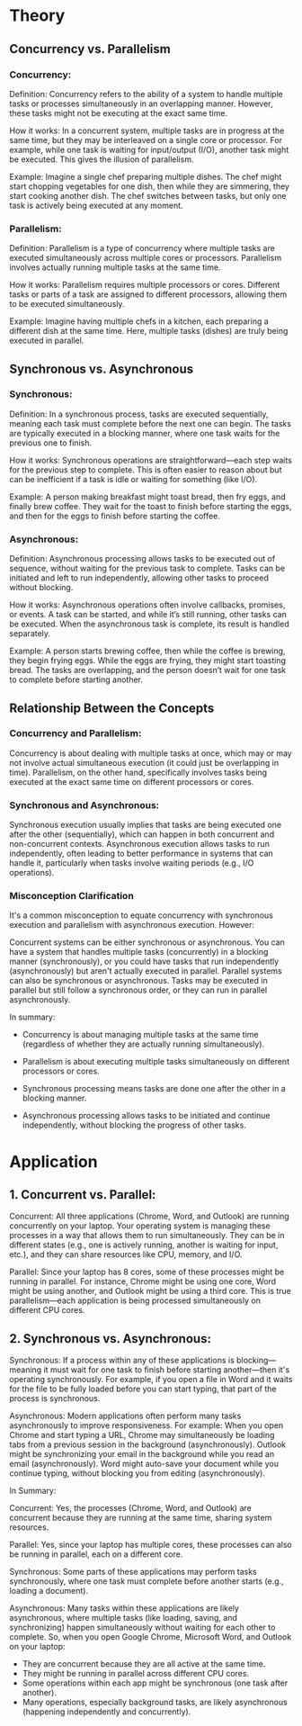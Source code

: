 # Theory

## Concurrency vs. Parallelism

### Concurrency:

Definition: Concurrency refers to the ability of a system to handle multiple tasks or processes simultaneously in an overlapping manner. However, these tasks might not be executing at the exact same time.

How it works: In a concurrent system, multiple tasks are in progress at the same time, but they may be interleaved on a single core or processor. For example, while one task is waiting for input/output (I/O), another task might be executed. This gives the illusion of parallelism.

Example: Imagine a single chef preparing multiple dishes. The chef might start chopping vegetables for one dish, then while they are simmering, they start cooking another dish. The chef switches between tasks, but only one task is actively being executed at any moment.

### Parallelism:

Definition: Parallelism is a type of concurrency where multiple tasks are executed simultaneously across multiple cores or processors. Parallelism involves actually running multiple tasks at the same time.

How it works: Parallelism requires multiple processors or cores. Different tasks or parts of a task are assigned to different processors, allowing them to be executed simultaneously.

Example: Imagine having multiple chefs in a kitchen, each preparing a different dish at the same time. Here, multiple tasks (dishes) are truly being executed in parallel.

## Synchronous vs. Asynchronous

### Synchronous:

Definition: In a synchronous process, tasks are executed sequentially, meaning each task must complete before the next one can begin. The tasks are typically executed in a blocking manner, where one task waits for the previous one to finish.

How it works: Synchronous operations are straightforward—each step waits for the previous step to complete. This is often easier to reason about but can be inefficient if a task is idle or waiting for something (like I/O).

Example: A person making breakfast might toast bread, then fry eggs, and finally brew coffee. They wait for the toast to finish before starting the eggs, and then for the eggs to finish before starting the coffee.

### Asynchronous:

Definition: Asynchronous processing allows tasks to be executed out of sequence, without waiting for the previous task to complete. Tasks can be initiated and left to run independently, allowing other tasks to proceed without blocking.

How it works: Asynchronous operations often involve callbacks, promises, or events. A task can be started, and while it’s still running, other tasks can be executed. When the asynchronous task is complete, its result is handled separately.

Example: A person starts brewing coffee, then while the coffee is brewing, they begin frying eggs. While the eggs are frying, they might start toasting bread. The tasks are overlapping, and the person doesn’t wait for one task to complete before starting another.

## Relationship Between the Concepts

### Concurrency and Parallelism:

Concurrency is about dealing with multiple tasks at once, which may or may not involve actual simultaneous execution (it could just be overlapping in time).
Parallelism, on the other hand, specifically involves tasks being executed at the exact same time on different processors or cores.

### Synchronous and Asynchronous:

Synchronous execution usually implies that tasks are being executed one after the other (sequentially), which can happen in both concurrent and non-concurrent contexts.
Asynchronous execution allows tasks to run independently, often leading to better performance in systems that can handle it, particularly when tasks involve waiting periods (e.g., I/O operations).

### Misconception Clarification

It's a common misconception to equate concurrency with synchronous execution and parallelism with asynchronous execution. However:

Concurrent systems can be either synchronous or asynchronous. You can have a system that handles multiple tasks (concurrently) in a blocking manner (synchronously), or you could have tasks that run independently (asynchronously) but aren't actually executed in parallel.
Parallel systems can also be synchronous or asynchronous. Tasks may be executed in parallel but still follow a synchronous order, or they can run in parallel asynchronously.

In summary:

- Concurrency is about managing multiple tasks at the same time (regardless of whether they are actually running simultaneously).

- Parallelism is about executing multiple tasks simultaneously on different processors or cores.

- Synchronous processing means tasks are done one after the other in a blocking manner.

- Asynchronous processing allows tasks to be initiated and continue independently, without blocking the progress of other tasks.

# Application

## 1. Concurrent vs. Parallel:

Concurrent: All three applications (Chrome, Word, and Outlook) are running concurrently on your laptop. Your operating system is managing these processes in a way that allows them to run simultaneously. They can be in different states (e.g., one is actively running, another is waiting for input, etc.), and they can share resources like CPU, memory, and I/O.

Parallel: Since your laptop has 8 cores, some of these processes might be running in parallel. For instance, Chrome might be using one core, Word might be using another, and Outlook might be using a third core. This is true parallelism—each application is being processed simultaneously on different CPU cores.

## 2. Synchronous vs. Asynchronous:

Synchronous: If a process within any of these applications is blocking—meaning it must wait for one task to finish before starting another—then it's operating synchronously. For example, if you open a file in Word and it waits for the file to be fully loaded before you can start typing, that part of the process is synchronous.

Asynchronous: Modern applications often perform many tasks asynchronously to improve responsiveness. For example:
When you open Chrome and start typing a URL, Chrome may simultaneously be loading tabs from a previous session in the background (asynchronously).
Outlook might be synchronizing your email in the background while you read an email (asynchronously).
Word might auto-save your document while you continue typing, without blocking you from editing (asynchronously).

In Summary:

Concurrent: Yes, the processes (Chrome, Word, and Outlook) are concurrent because they are running at the same time, sharing system resources.

Parallel: Yes, since your laptop has multiple cores, these processes can also be running in parallel, each on a different core.

Synchronous: Some parts of these applications may perform tasks synchronously, where one task must complete before another starts (e.g., loading a 
document).

Asynchronous: Many tasks within these applications are likely asynchronous, where multiple tasks (like loading, saving, and synchronizing) happen simultaneously without waiting for each other to complete.
So, when you open Google Chrome, Microsoft Word, and Outlook on your laptop:

- They are concurrent because they are all active at the same time.
- They might be running in parallel across different CPU cores.
- Some operations within each app might be synchronous (one task after another).
- Many operations, especially background tasks, are likely asynchronous (happening independently and concurrently).

